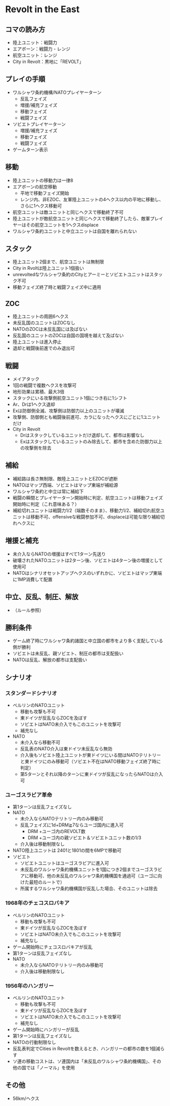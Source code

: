 # Revolt in the East

## コマの読み方
- 陸上ユニット：戦闘力
- エアボーン：戦闘力 - レンジ
- 航空ユニット：レンジ
- City in Revolt：黒地に「REVOLT」

## プレイの手順
- ワルシャワ条約機構/NATOプレイヤーターン
  - 反乱フェイズ
  - 増援/補充フェイズ
  - 移動フェイズ
  - 戦闘フェイズ
- ソビエトプレイヤーターン
  - 増援/補充フェイズ
  - 移動フェイズ
  - 戦闘フェイズ
- ゲームターン表示

## 移動
- 陸上ユニットの移動力は一律8
- エアボーンの航空移動
  - 平地で移動フェイズ開始
  - レンジ内、非EZOC、友軍陸上ユニットの4ヘクス以内の平地に移動し、さらに1ヘクス移動可
- 航空ユニットは敵ユニットと同じヘクスで移動終了不可
- 陸上ユニットが敵航空ユニットと同じヘクスで移動終了したら、敵軍プレイヤーはその航空ユニットを1ヘクスdisplace
- ワルシャワ条約ユニットと中立ユニットは自国を離れられない

## スタック
- 陸上ユニット2個まで、航空ユニットは無制限
- City in Rvoltは陸上ユニット1個扱い
- unrevoltedなワルシャワ条約のCityとアーミーとソビエトユニットはスタック不可
- 移動フェイズ終了時と戦闘フェイズ中に適用

## ZOC
- 陸上ユニットの周囲6ヘクス
- 未反乱国のユニットはZOCなし
- NATOのZOCは未反乱国には及ばない
- 反乱国のユニットのZOCは自国の国境を越えて及ばない
- 陸上ユニットは進入停止
- 退却と戦闘後前進でのみ退出可

## 戦闘
- メイアタック
- 1回の戦闘で複数ヘクスを攻撃可
- 地形効果は累積、最大3倍
- スタックにいる攻撃側航空ユニット1個につき右に1シフト
- Ar、Drは1ヘクス退却
- Exは防御側全滅、攻撃側は防御力以上のユニットが壊滅
- 攻撃側、防御側とも戦闘後前進可、カラになったヘクスにごとに1ユニットだけ
- City in Revolt
  - Drはスタックしているユニットだけ退却して、都市は影響なし
  - Exはスタックしているユニットのみ除去して、都市を含めた防御力以上の攻撃側を除去
 
## 補給
- 補給路は長さ無制限、敵陸上ユニットとEZOCが遮断
- NATOはマップ西端、ソビエトはマップ東端が補給源
- ワルシャワ条約と中立は常に補給下
- 戦闘の瞬間とプレイヤーターン開始時に判定、航空ユニットは移動フェイズ開始時に判定（これ意味ある？）
- 補給切れユニットは戦闘力1/2（端数そのまま）、移動力1/2、補給切れ航空ユニットは移動不可、offensiveな戦闘参加不可、displaceは可能な限り補給切れヘクスに

## 増援と補充
- 未介入ならNATOの増援はすべて1ターン先送り
- 破壊されたNATOユニットは2ターン後、ソビエトは4ターン後の増援として使用可
- NATOはシナリオセットアップヘクスのいずれかに、ソビエトはマップ東端に1MP消費して配置

## 中立、反乱、制圧、解放
- （ルール参照）

## 勝利条件
- ゲーム終了時にワルシャワ条約諸国と中立国の都市をより多く支配している側が勝利
- ソビエトは未反乱、親ソビエト、制圧の都市は支配扱い
- NATOは反乱、解放の都市は支配扱い

## シナリオ

### スタンダードシナリオ
- ベルリンのNATOユニット
  - 移動も攻撃も不可
  - 東ドイツが反乱ならZOCを及ぼす
  - ソビエトはNATO未介入でもこのユニットを攻撃可
  - 補充なし
- NATO
  - 未介入なら移動不可
  - 反乱表のNATO介入は東ドイツ未反乱なら無効
  - 介入後もソビエト陸上ユニットが東ドイツにいる間はNATOテリトリーと東ドイツにのみ移動可（ソビエト不在はNATO移動フェイズ終了時に判定）
  - 第5ターンとそれ以降のターンに東ドイツが反乱になったらNATOは介入可

### ユーゴスラビア革命
- 第1ターンは反乱フェイズなし
- NATO
  - 未介入ならNATOテリトリー内のみ移動可
  - 反乱フェイズに1d+DRM≧7ならユーゴ国内に進入可
    - DRM +ユーゴ内のREVOLT数
    - DRM +ユーゴ内の親ソビエト＆ソビエトユニット数の1/3
  - 介入後は移動制限なし
- NATO陸上ユニットは 2401と1801の間を6MPで移動可
- ソビエト
  - ソビエトユニットはユーゴスラビアに進入可
  - 未反乱のワルシャワ条約機構ユニットを1国につき2個までユーゴスラビアに移動可、他の未反乱のワルシャワ条約機構国を通過可（ユーゴに向けた最短のルートで）
  - 所属するワルシャワ条約機構国が反乱した場合、そのユニットは除去

### 1968年のチェコスロバキア
- ベルリンのNATOユニット
  - 移動も攻撃も不可
  - 東ドイツが反乱ならZOCを及ぼす
  - ソビエトはNATO未介入でもこのユニットを攻撃可
  - 補充なし
- ゲーム開始時にチェコスロバキアが反乱
- 第1ターンは反乱フェイズなし
- NATO
  - 未介入ならNATOテリトリー内のみ移動可
  - 介入後は移動制限なし

### 1956年のハンガリー
- ベルリンのNATOユニット
  - 移動も攻撃も不可
  - 東ドイツが反乱ならZOCを及ぼす
  - ソビエトはNATO未介入でもこのユニットを攻撃可
  - 補充なし
- ゲーム開始時にハンガリーが反乱
- 第1ターンは反乱フェイズなし
- NATOの行動制限なし
- 反乱表判定でCities in Revoltを数えるとき、ハンガリーの都市の数を1個減らす
- ソ連の移動コストは、ソ連国内は「未反乱のワルシャワ条約機構国」、その他の国では「ノーマル」を使用

## その他
- 56km/ヘクス
